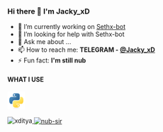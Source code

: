 ###         Hi there 👋 I'm Jacky_xD




- 🔭 I’m currently working on [Sethx-bot](https://github.com/nub-sir/sethx-bot)
- 🤔 I’m looking for help with Sethx-bot
- 💬 Ask me about ...
- 📫 How to reach me: **TELEGRAM - [@Jacky_xD](https://t.me/jacky_xd)**
- ⚡ Fun fact: **I'm still nub**
#### WHAT I USE 
<a href="https://www.python.org" target="_blank"> <img src="https://raw.githubusercontent.com/devicons/devicon/master/icons/python/python-original.svg" alt="python" width="40" height="40"/> </a> <a href="https://redis.io" target="_blank">

<p><img align="left" src="https://github-readme-stats.vercel.app/api/top-langs?username=xditya&show_icons=true&theme=tokyonight&locale=en&layout=compact" alt="xditya" /></p>

<p>&nbsp;<img align="center" src="https://github-readme-stats.vercel.app/api?username=nub-sir&show_icons=true&theme=tokyonight&locale=en" alt="nub-sir" /></p>

